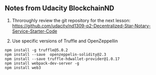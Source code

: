 ## Notes from Udacity BlockchainND

1. Throroughly review the git repository for the next lesson: https://github.com/udacity/nd1309-p2-Decentralized-Star-Notary-Service-Starter-Code

2. Use specific versions of Truffle and OpenZeppellin
```
npm install -g truffle@5.0.2
npm install --save  openzeppelin-solidity@2.3
npm install --save truffle-hdwallet-provider@1.0.17
npm install webpack-dev-server -g
npm install web3
```